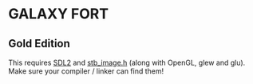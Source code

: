 GALAXY FORT
===========

Gold Edition
------------

This requires [SDL2](https://www.libsdl.org/download-2.0.php) and [stb_image.h](https://github.com/nothings/stb/blob/master/stb_image.h) (along with OpenGL, glew and glu). Make sure your compiler / linker can find them!